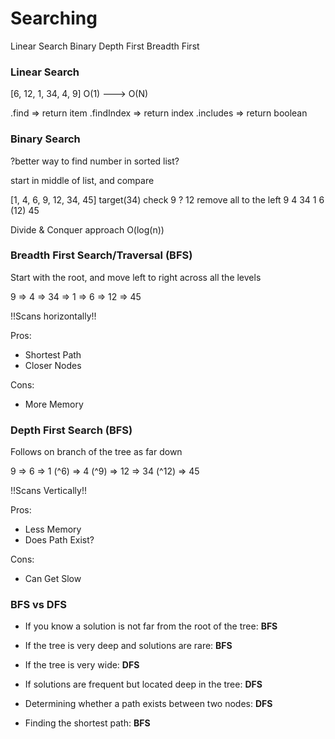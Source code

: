 # Searching

Linear Search
Binary
Depth First
Breadth First

### Linear Search

[6, 12, 1, 34, 4, 9]
O(1) ---> O(N)

.find => return item
.findIndex => return index
.includes => return boolean

### Binary Search

?better way to find number in sorted list?

start in middle of list, and compare

[1, 4,  6,  9,  12, 34, 45]
target(34)
check 9 ? 12
remove all to the left
    9
  4   34
1 6   (12) 45

Divide & Conquer approach
O(log(n))

### Breadth First Search/Traversal (BFS)

Start with the root, and move left to right across all the levels

9 => 4 => 34 => 1 => 6 => 12 => 45

!!Scans horizontally!!

Pros:
- Shortest Path
- Closer Nodes

Cons:
- More Memory


### Depth First Search (BFS)

Follows on branch of the tree as far down

9 => 6 => 1 (^6) => 4 (^9) => 12 => 34 (^12) => 45

!!Scans Vertically!!

Pros:
- Less Memory
- Does Path Exist?

Cons:
- Can Get Slow

### BFS vs DFS

- If you know a solution is not far from the root of the tree: **BFS**

- If the tree is very deep and solutions are rare: **BFS**

- If the tree is very wide: **DFS**

- If solutions are frequent but located deep in the tree: **DFS**

- Determining whether a path exists between two nodes: **DFS**

- Finding the shortest path: **BFS**

